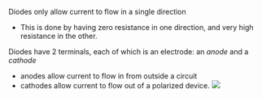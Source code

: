 
Diodes only allow current to flow in a single direction
- This is done by having zero resistance in one direction, and very high resistance in the other.

Diodes have 2 terminals, each of which is an electrode: an *anode* and a *cathode*
- anodes allow current to flow in from outside a circuit
- cathodes allow current to flow out of a polarized device.
![](/assets/images/2021-03-22-22-26-11.png)
